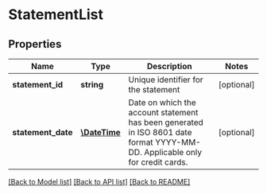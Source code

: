 # StatementList

## Properties
Name | Type | Description | Notes
------------ | ------------- | ------------- | -------------
**statement_id** | **string** | Unique identifier for the statement | [optional] 
**statement_date** | [**\DateTime**](\DateTime.md) | Date on which the account statement has been generated in ISO 8601 date format YYYY-MM-DD. Applicable only for credit cards. | [optional] 

[[Back to Model list]](../../README.md#documentation-for-models) [[Back to API list]](../../README.md#documentation-for-api-endpoints) [[Back to README]](../../README.md)

